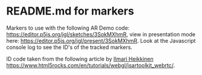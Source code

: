 # README.md for markers

Markers to use with the following AR Demo code: <https://editor.p5js.org/jgl/sketches/3SokMXhmR>, view in presentation mode here: <https://editor.p5js.org/jgl/present/3SokMXhmR>. Look at the Javascript console log to see the ID's of the tracked markers.

ID code taken from the following article by [Ilmari Heikkinen](https://twitter.com/ilmarihei) <https://www.html5rocks.com/en/tutorials/webgl/jsartoolkit_webrtc/>.
